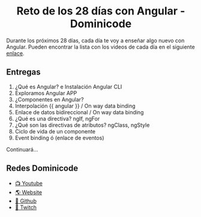 <h1 align="center">Reto de los 28 días con Angular - Dominicode</h1>

Durante los próximos 28 días, cada día te voy a enseñar algo nuevo con Angular. Pueden encontrar la lista con los videos de cada día en el siguiente [enlace](https://www.youtube.com/watch?v=8Fwwhjt3jjE&list=PL_9MDdjVuFjFBed4Eor5qj1T0LLahl4z0).

## Entregas

1. ¿Qué es Angular? e Instalación Angular CLI
2. Exploramos Angular APP
3. ¿Componentes en Angular?
4. Interpolación {{ angular }} / On way data binding
5. Enlace de datos bidireccional / On way data binding
6. ¿Qué es una directiva? ngIf, ngFor
7. ¿Qué son las directivas de atributos? ngClass, ngStyle
8. Ciclo de vida de un componente
9. Event binding ó (enlace de eventos)

Continuará...

## Redes Dominicode

- [📺 Youtube](https://www.youtube.com/c/DominiCode)
- [🌎 Website](https://dominicode.com)
- [📂 Github](https://github.com/domini-code)
- [🎥 Twitch](https://www.twitch.tv/dominicode_live)
